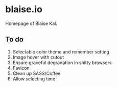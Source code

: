 # blaise.io

Homepage of Blaise Kal.

## To do

1. Selectable color theme and remember setting
1. Image hover with cutout
1. Ensure graceful degradation in shitty browsers
1. Favicon
1. Clean up SASS/Coffee
1. Allow selecting time
